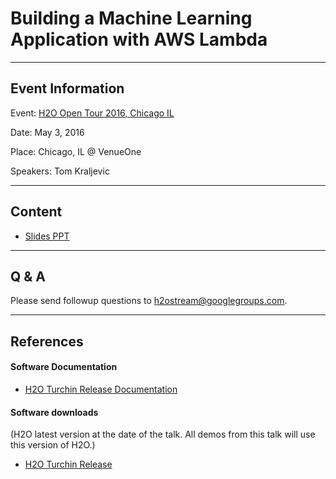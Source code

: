 # Building a Machine Learning Application with AWS Lambda

---

## Event Information

Event: [H2O Open Tour 2016, Chicago IL](http://open.h2o.ai/chicago.html)

Date: May 3, 2016

Place: Chicago, IL @ VenueOne

Speakers: Tom Kraljevic

---

## Content

* [Slides PPT](Application16x9.pptx)

---

## Q & A

Please send followup questions to <h2ostream@googlegroups.com>.

---

## References

#### Software Documentation

* [H2O Turchin Release Documentation](http://h2o-release.s3.amazonaws.com/h2o/rel-turchin/3/docs-website/h2o-docs/index.html)

#### Software downloads

(H2O latest version at the date of the talk.  All demos from this talk will use this version of H2O.)

* [H2O Turchin Release](http://h2o-release.s3.amazonaws.com/h2o/rel-turchin/3/index.html)

